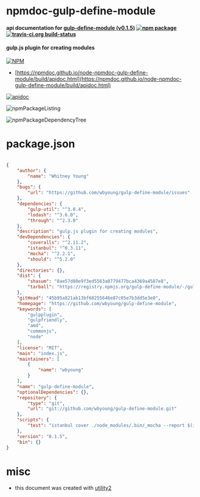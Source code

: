 # npmdoc-gulp-define-module

#### api documentation for  [gulp-define-module (v0.1.5)](https://github.com/wbyoung/gulp-define-module)  [![npm package](https://img.shields.io/npm/v/npmdoc-gulp-define-module.svg?style=flat-square)](https://www.npmjs.org/package/npmdoc-gulp-define-module) [![travis-ci.org build-status](https://api.travis-ci.org/npmdoc/node-npmdoc-gulp-define-module.svg)](https://travis-ci.org/npmdoc/node-npmdoc-gulp-define-module)

#### gulp.js plugin for creating modules

[![NPM](https://nodei.co/npm/gulp-define-module.png?downloads=true&downloadRank=true&stars=true)](https://www.npmjs.com/package/gulp-define-module)

- [https://npmdoc.github.io/node-npmdoc-gulp-define-module/build/apidoc.html](https://npmdoc.github.io/node-npmdoc-gulp-define-module/build/apidoc.html)

[![apidoc](https://npmdoc.github.io/node-npmdoc-gulp-define-module/build/screenCapture.buildCi.browser.%252Ftmp%252Fbuild%252Fapidoc.html.png)](https://npmdoc.github.io/node-npmdoc-gulp-define-module/build/apidoc.html)

![npmPackageListing](https://npmdoc.github.io/node-npmdoc-gulp-define-module/build/screenCapture.npmPackageListing.svg)

![npmPackageDependencyTree](https://npmdoc.github.io/node-npmdoc-gulp-define-module/build/screenCapture.npmPackageDependencyTree.svg)



# package.json

```json

{
    "author": {
        "name": "Whitney Young"
    },
    "bugs": {
        "url": "https://github.com/wbyoung/gulp-define-module/issues"
    },
    "dependencies": {
        "gulp-util": "^3.0.4",
        "lodash": "^3.6.0",
        "through": "^2.3.0"
    },
    "description": "gulp.js plugin for creating modules",
    "devDependencies": {
        "coveralls": "^2.11.2",
        "istanbul": "^0.3.11",
        "mocha": "^2.2.1",
        "should": "^5.2.0"
    },
    "directories": {},
    "dist": {
        "shasum": "8ae57d80e9f3ed5563a0779477bca4369a4587e8",
        "tarball": "https://registry.npmjs.org/gulp-define-module/-/gulp-define-module-0.1.5.tgz"
    },
    "gitHead": "45b95a821ab13bf68255646e87c05e7b3dd5e3e0",
    "homepage": "https://github.com/wbyoung/gulp-define-module",
    "keywords": [
        "gulpplugin",
        "gulpfriendly",
        "amd",
        "commonjs",
        "node"
    ],
    "license": "MIT",
    "main": "index.js",
    "maintainers": [
        {
            "name": "wbyoung"
        }
    ],
    "name": "gulp-define-module",
    "optionalDependencies": {},
    "repository": {
        "type": "git",
        "url": "git://github.com/wbyoung/gulp-define-module.git"
    },
    "scripts": {
        "test": "istanbul cover ./node_modules/.bin/_mocha --report $(if [ \"$TRAVIS\" ]; then echo lcovonly; else echo html; fi) -- && if [ \"$TRAVIS\" ]; then cat ./coverage/lcov.info | ./node_modules/.bin/coveralls; fi"
    },
    "version": "0.1.5",
    "bin": {}
}
```



# misc
- this document was created with [utility2](https://github.com/kaizhu256/node-utility2)
